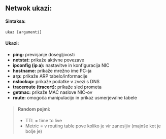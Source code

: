 ## Netwok ukazi:
    
#### Sintaksa:
    ukaz [argumenti]

#### Ukazi:
- **ping:** previrjanje dosegljivosti
- **netstat:** prikaže aktivne povezave 
- **ipconfig (ip a):** nastavitve in konfiguracija NIC
- **hostname:** prikaže mrežno ime PC-ja
- **arp:** prikaže ARP tabelo/informacije
- **nslookup:** prikaže podatke v zvezi s DNS
- **traceroute (tracert):** prikaže sled prometa
- **getmac:** prikaže MAC naslove NIC-ov
- **route:** omogoča manipulacijo in prikaz usmerjevalne tabele

>#### Random pojmi:
>- TTL = time to live
>- Metric = v routing table pove koliko je vir zanesljiv (majnše kot je bolje je)
>
